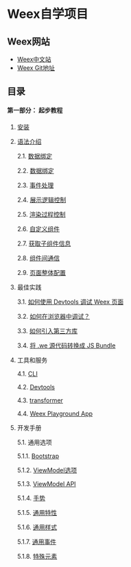 # Weex自学项目

## Weex网站

* [Weex中文站](http://alibaba.github.io/weex/cn/)
* [Weex Git地址](https://github.com/alibaba/weex)

## 目录

#### 第一部分： 起步教程

1. [安装](./documents/01.tutorial/01.install.md)
2. [语法介绍](./documents/01.tutorial/02.syntax.main.md)

    2.1. [数据绑定](./documents/01.tutorial/03.syntax.data-binding.md)
    
    2.2. [数据绑定](./documents/01.tutorial/04.syntax.style-n-class.md)

    2.3. [事件处理](./documents/01.tutorial/05.syntax.events.md)
    
    2.4. [展示逻辑控制](./documents/01.tutorial/06.syntax.display-logic.md)
    
    2.5. [渲染过程控制](./documents/01.tutorial/07.syntax.render-logic.md)
    
    2.6. [自定义组件](./documents/01.tutorial/08.syntax.composed-component.md)
    
    2.7. [获取子组件信息](./documents/01.tutorial/09.syntax.id.md)
    
    2.8. [组件间通信](./documents/01.tutorial/10.syntax.comm.md)
    
    2.9. [页面整体配置](./documents/01.tutorial/11.syntax.config-n-data.md)
    
3. 最佳实践

    3.1. [如何使用 Devtools 调试 Weex 页面](./documents/01.tutorial/12.how-to.debug-with-devtools.md)
    
    3.2. [如何在浏览器中调试？](./documents/01.tutorial/13.how-to.debug-with-html5.md)
    
    3.3. [如何引入第三方库](./documents/01.tutorial/14.how-to.require-3rd-party-libs.md)
    
    3.4. [将 .we 源代码转换成 JS Bundle](./documents/01.tutorial/15.how-to.transform-code-into-js-bundle.md)

4. 工具和服务

    4.1. [CLI](./documents/02.tools/01.tools.cli.md)
    
    4.2. [Devtools](./documents/02.tools/02.tools.devtools.md)
    
    4.3. [transformer](./documents/02.tools/03.tools.transformer.md)
    
    4.4. [Weex Playground App](./documents/02.tools/04.tools.playground-app.md)
    
5. 开发手册

    5.1. 通用选项
    
    5.1.1. [Bootstrap](./documents/03.references/01.references.bootstrap.md)
    
    5.1.2. [ViewModel选项](./documents/03.references/02.references.component-defs.md)
    
    5.1.3. [ViewModel API](./documents/03.references/03.references.api.md)
    
    5.1.4. [手势](./documents/03.references/04.references.gesture.md)
    
    5.1.5. [通用特性](./documents/03.references/05.references.common-attrs.md)
    
    5.1.6. [通用样式](./documents/03.references/06.references.common-style.md)
    
    5.1.7. [通用事件](./documents/03.references/07.references.common-event.md)
    
    5.1.8. [特殊元素](./documents/03.references/08.references.special-element.md)
   